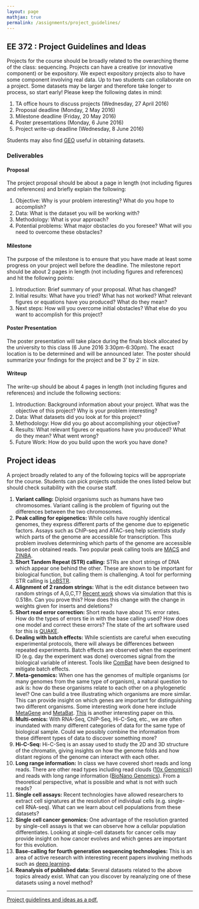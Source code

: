 ```yaml
---
layout: page
mathjax: true
permalink: /assignments/project_guidelines/
---
```


## EE 372 : Project Guidelines and Ideas

Projects for the course should be broadly related to the overarching theme of the class: sequencing.
Projects can have a creative (or innovative component) or be expository. We expect
expository projects also to have some component involving real data.
Up to two students can collaborate on a project. Some datasets may be larger
and therefore take longer to process, so start early! Please keep the following dates in mind:

1. TA office hours to discuss projects  (Wednesday, 27 April 2016)
2. Proposal deadline (Monday, 2 May 2016)  
3. Milestone deadline (Friday, 20 May 2016)  
4. Poster presentations (Monday, 6 June 2016)  
5. Project write-up deadline (Wednesday, 8 June 2016)

Students may also find [GEO](http://www.ncbi.nlm.nih.gov/geo/) useful in obtaining datasets.


### Deliverables

#### Proposal

The project proposal should be about a page in length (not including figures and references) and briefly explain the following:

1. Objective: Why is your problem interesting? What do you hope to accomplish?
2. Data: What is the dataset you will be working with?  
3. Methodology: What is your approach?  
4. Potential problems: What major obstacles do you foresee? What will you need to overcome these obstacles?


#### Milestone

The purpose of the milestone is to ensure that you have made at least some progress on your project well before the deadline.  The milestone report should be about 2 pages in length (not including figures and references) and hit the following points:

1. Introduction: Brief summary of your proposal. What has changed?  
2. Initial results: What have you tried? What has not worked? What relevant figures or equations have you produced? What do they mean?
3. Next steps: How will you overcome initial obstacles? What else do you want to accomplish for this project?

#### Poster Presentation

The poster presentation will take place during the finals block allocated by the university to this class (6 June 2016 3:30pm-6:30pm). The exact location is to be determined and will be announced later. The poster should summarize your findings for the project and be 3' by 2' in size.

#### Writeup

The write-up should be about 4 pages in length (not including figures and references) and include the following sections:

1. Introduction: Background information about your project. What was the objective of this project? Why is your problem interesting?  
2. Data: What datasets did you look at for this project?  
3. Methodology: How did you go about accomplishing your objective?  
4. Results: What relevant figures or equations have you produced? What do they mean? What went wrong?  
5. Future Work: How do you build upon the work you have done?

## Project ideas

A project broadly related to any of the following topics will be  appropriate for the course. Students can pick projects outside the ones listed below
but should check suitability with the course staff.

1. **Variant calling:** Diploid organisms such as humans have two chromosomes. Variant calling is the problem of figuring out the differences between the two chromosomes.
1. **Peak calling for epigenetics:**  While cells have roughly identical genomes, they express different parts of the genome due to epigenetic factors. Assays such as ChIP-seq and ATAC-seq help scientists study which parts of the genome are accessible for transcription. This problem involves determining which parts of the genome are accessible based on obtained reads. Two popular peak calling tools are [MACS](http://www.ncbi.nlm.nih.gov/pmc/articles/PMC3120977/) and [ZINBA](https://genomebiology.biomedcentral.com/articles/10.1186/gb-2011-12-7-r67).  
2. **Short Tandem Repeat (STR) calling:**  STRs are short strings of DNA which appear one behind the other. These are known to be important for biological function, but calling them is challenging. A tool for performing STR calling is [LoBSTR](http://www.ncbi.nlm.nih.gov/pubmed/22522390).  
3. **Alignment of 2 random strings:** What is the edit distance between two random strings of A,G,C,T? [Recent work](http://arxiv.org/pdf/1601.07086.pdf) shows via simulation that this is 0.518n. Can you prove this? How does this change with the change in weights given for inserts and deletions?  
4. **Short read error correction:** Short reads have about 1% error rates. How do the types of errors tie in with the base calling used? How does one model and correct these errors? The state of the art software used for this is [QUAKE](http://www.cbcb.umd.edu/software/quake/).
5. **Dealing with batch effects:** While scientists are careful when executing experimental protocols, there will always be differences between repeated experiments. Batch effects are observed when the experiment ID (e.g. day the experiment was done) overcomes signal from the biological variable of interest. Tools like [ComBat](http://biostatistics.oxfordjournals.org/content/8/1/118.abstract) have been designed to mitigate batch effects.  
6. **Meta-genomics:** When one has the genomes of multiple organisms (or many genomes from the same type of organism), a natural question to ask is: how do these organisms relate to each other on a phylogenetic level? One can build a tree illustrating which organisms are more similar. This can provide insight on which genes are important for distinguishing two different organisms.  Some interesting work done here include [MetaGene](http://www.ncbi.nlm.nih.gov/pubmed/17028096) and [MetaBat](https://peerj.com/articles/1165/). [This](http://www.nature.com/nbt/journal/v32/n8/full/nbt.2939.html) is another interesting paper on this.
7. **Multi-omics:** With RNA-Seq, ChIP-Seq, Hi-C-Seq, etc., we are often inundated with many different categories of data for the same type of biological sample. Could we possibly combine the information from these different types of data to discover something more?  
8. **Hi-C-Seq:** Hi-C-Seq is an assay used to study the 2D and 3D structure of the chromatin, giving insights on how the genome folds and how distant regions of the genome can interact with each other.
9. **Long range information:** In class we have covered short reads and long reads. There are other read types including read clouds ([10x Genomics](http://www.10xgenomics.com/))) and reads with long range information ([BioNano Genomics](http://www.bionanogenomics.com/)). From a theoretical perspective, what is possible and what is not with such reads?
10. **Single cell assays:** Recent technologies have allowed researchers to extract cell signatures at the resolution of individual cells (e.g. single-cell RNA-seq). What can we learn about cell populations from these datasets?  
11. **Single cell cancer genomics:** One advantage of the resolution granted by single-cell assays is that we can observe how a cellular population differentiates. Looking at single-cell datasets for cancer cells may provide insight on how cancer evolves and which genes are important for this evolution.  
12. **Base-calling for fourth generation sequencing technologies:** This is an area of active research with interesting recent papers involving methods such as [deep learning](http://arxiv.org/pdf/1603.09195.pdf).
13. **Reanalysis of published data:** Several datasets related to the above topics already exist. What can you discover by reanalyzing one of these datasets using a novel method?  


-----------------------------

[Project guidelines and ideas as a pdf.](/handouts/ProjectGuidelines.pdf)
